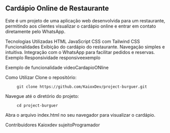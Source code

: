 ## Cardápio Online de Restaurante
Este é um projeto de uma aplicação web desenvolvida para um restaurante, permitindo aos clientes visualizar o cardápio online e entrar em contato diretamente pelo WhatsApp.

Tecnologias Utilizadas
HTML
JavaScript
CSS com Tailwind CSS
Funcionalidades
Exibição do cardápio do restaurante.
Navegação simples e intuitiva.
Integração com o WhatsApp para facilitar pedidos e reservas.
Exemplo Responsividade
responsiveexemplo

Exemplo de funcionalidade
videoCardapioONline

Como Utilizar
Clone o repositório:

         git clone https://github.com/KaioxDev/project-burguer.git
     
Navegue até o diretório do projeto:

         cd project-burguer
     
Abra o arquivo index.html no seu navegador para visualizar o cardápio.

Contribuidores
Kaioxdev
sujeitoProgramador
